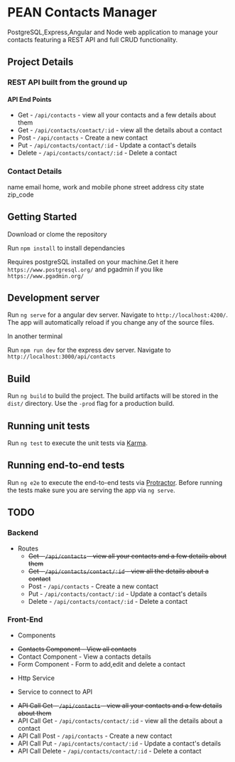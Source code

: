 # PEAN Contacts Manager

PostgreSQL,Express,Angular and Node web application to manage your contacts featuring a REST API and full CRUD functionality.

## Project Details

### REST API built from the ground up

#### API End Points

* Get - `/api/contacts` - view all your contacts and a few details about them
* Get - `/api/contacts/contact/:id` - view all the details about a contact 
* Post - `/api/contacts` - Create a new contact
* Put - `/api/contacts/contact/:id` - Update a contact's details
* Delete - `/api/contacts/contact/:id` - Delete a contact

### Contact Details

name
email
home, work and mobile phone
street address
city
state
zip_code

## Getting Started

Download or clome the repository

Run `npm install` to install dependancies

Requires postgreSQL installed on your machine.Get it here `https://www.postgresql.org/` and pgadmin if you like `https://www.pgadmin.org/`

## Development server

Run `ng serve` for a angular dev server. Navigate to `http://localhost:4200/`. The app will automatically reload if you change any of the source files.

In another terminal

Run `npm run dev` for the express dev server. Navigate to `http://localhost:3000/api/contacts`

## Build

Run `ng build` to build the project. The build artifacts will be stored in the `dist/` directory. Use the `-prod` flag for a production build.

## Running unit tests

Run `ng test` to execute the unit tests via [Karma](https://karma-runner.github.io).

## Running end-to-end tests

Run `ng e2e` to execute the end-to-end tests via [Protractor](http://www.protractortest.org/).
Before running the tests make sure you are serving the app via `ng serve`.

## TODO

### Backend

* Routes
  - ~~Get - `/api/contacts` - view all your contacts and a few details about them~~
  - ~~Get - `/api/contacts/contact/:id` - view all the details about a contact~~ 
  - Post - `/api/contacts` - Create a new contact
  - Put - `/api/contacts/contact/:id` - Update a contact's details
  - Delete - `/api/contacts/contact/:id` - Delete a contact

### Front-End

* Components 
 - ~~Contacts Component - View all contacts~~
 - Contact Component - View a contacts details
 - Form Component - Form to add,edit and delete a contact

* Http Service
 - Service to connect to API
  * ~~API Call Get - `/api/contacts` - view all your contacts and a few details about them~~
  * API Call Get - `/api/contacts/contact/:id` - view all the details about a contact 
  * API Call Post - `/api/contacts` - Create a new contact
  * API Call Put - `/api/contacts/contact/:id` - Update a contact's details
  * API Call Delete - `/api/contacts/contact/:id` - Delete a contact


